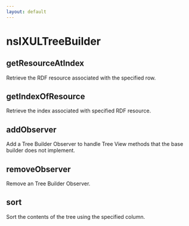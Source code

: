 ```yaml
---
layout: default
---
```


# nsIXULTreeBuilder #

## getResourceAtIndex ##

Retrieve the RDF resource associated with the specified row.


## getIndexOfResource ##

Retrieve the index associated with specified RDF resource.


## addObserver ##
 
Add a Tree Builder Observer to handle Tree View 
methods that the base builder does not implement. 


## removeObserver ##
 
Remove an Tree Builder Observer.


## sort ##
 
Sort the contents of the tree using the specified column.

